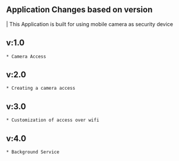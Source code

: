 ## Application Changes based on version

| This Application is built for using mobile camera as security device

## v:1.0
    * Camera Access

## v:2.0
    * Creating a camera access

## v:3.0
    * Customization of access over wifi

## v:4.0
    * Background Service
